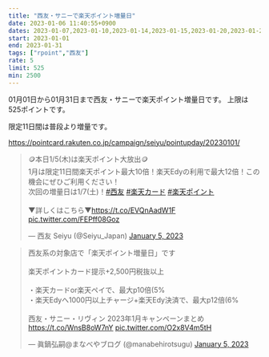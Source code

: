 ```yaml
---
title: "西友・サニーで楽天ポイント増量日"
date: 2023-01-06 11:40:55+0900
dates: 2023-01-07,2023-01-10,2023-01-14,2023-01-15,2023-01-20,2023-01-21,2023-01-25,2023-01-28,2023-01-30
start: 2023-01-01
end: 2023-01-31
tags: ["rpoint","西友"]
rate: 5
limit: 525
min: 2500
---
```


01月01日から01月31日まで西友・サニーで楽天ポイント増量日です。
上限は525ポイントです。

限定11日間は普段より増量です。

https://pointcard.rakuten.co.jp/campaign/seiyu/pointupday/20230101/

<blockquote class="twitter-tweet"><p lang="ja" dir="ltr">🪙本日1/5(木)は楽天ポイント大放出🪙<br>1月は限定11日間楽天ポイント最大10倍！楽天Edyの利用で最大12倍！この機会にぜひご利用ください！<br>次回の増量日は1/7(土)！<a href="https://twitter.com/hashtag/%E8%A5%BF%E5%8F%8B?src=hash&amp;ref_src=twsrc%5Etfw">#西友</a> <a href="https://twitter.com/hashtag/%E6%A5%BD%E5%A4%A9%E3%82%AB%E3%83%BC%E3%83%89?src=hash&amp;ref_src=twsrc%5Etfw">#楽天カード</a> <a href="https://twitter.com/hashtag/%E6%A5%BD%E5%A4%A9%E3%83%9D%E3%82%A4%E3%83%B3%E3%83%88?src=hash&amp;ref_src=twsrc%5Etfw">#楽天ポイント</a><br><br>▼詳しくはこちら▼<a href="https://t.co/EVQnAadW1F">https://t.co/EVQnAadW1F</a> <a href="https://t.co/FEPff08Goz">pic.twitter.com/FEPff08Goz</a></p>&mdash; 西友 Seiyu (@Seiyu_Japan) <a href="https://twitter.com/Seiyu_Japan/status/1610789423653834758?ref_src=twsrc%5Etfw">January 5, 2023</a></blockquote> <script async src="https://platform.twitter.com/widgets.js" charset="utf-8"></script>
<blockquote class="twitter-tweet"><p lang="ja" dir="ltr">西友系の対象店で「楽天ポイント増量日」です<br><br>楽天ポイントカード提示+2,500円税抜以上<br><br>・楽天カードor楽天ペイで、最大p10倍(5%<br>・楽天Edyへ1000円以上チャージ+楽天Edy決済で、最大p12倍(6%<br><br>西友・サニー・リヴィン 2023年1月キャンペーンまとめ<a href="https://t.co/WnsB8oW7nY">https://t.co/WnsB8oW7nY</a> <a href="https://t.co/O2x8V4m5tH">pic.twitter.com/O2x8V4m5tH</a></p>&mdash; 眞鍋弘嗣@まなべやブログ (@manabehirotsugu) <a href="https://twitter.com/manabehirotsugu/status/1610810658936991745?ref_src=twsrc%5Etfw">January 5, 2023</a></blockquote> <script async src="https://platform.twitter.com/widgets.js" charset="utf-8"></script>
